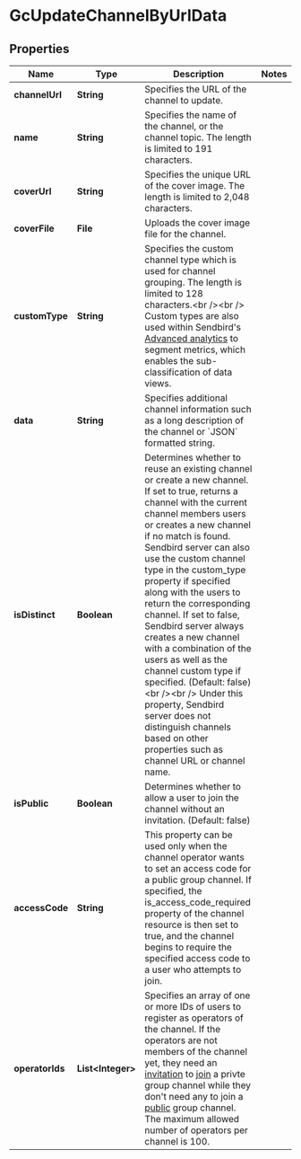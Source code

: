 

# GcUpdateChannelByUrlData


## Properties

| Name | Type | Description | Notes |
|------------ | ------------- | ------------- | -------------|
|**channelUrl** | **String** | Specifies the URL of the channel to update. |  |
|**name** | **String** | Specifies the name of the channel, or the channel topic. The length is limited to 191 characters. |  |
|**coverUrl** | **String** | Specifies the unique URL of the cover image. The length is limited to 2,048 characters. |  |
|**coverFile** | **File** | Uploads the cover image file for the channel. |  |
|**customType** | **String** | Specifies the custom channel type which is used for channel grouping. The length is limited to 128 characters.&lt;br /&gt;&lt;br /&gt; Custom types are also used within Sendbird&#39;s [Advanced analytics](/docs/chat/v3/platform-api/guides/advanced-analytics) to segment metrics, which enables the sub-classification of data views. |  |
|**data** | **String** | Specifies additional channel information such as a long description of the channel or &#x60;JSON&#x60; formatted string. |  |
|**isDistinct** | **Boolean** | Determines whether to reuse an existing channel or create a new channel. If set to true, returns a channel with the current channel members users or creates a new channel if no match is found. Sendbird server can also use the custom channel type in the custom_type property if specified along with the users to return the corresponding channel. If set to false, Sendbird server always creates a new channel with a combination of the users as well as the channel custom type if specified. (Default: false)&lt;br /&gt;&lt;br /&gt; Under this property, Sendbird server does not distinguish channels based on other properties such as channel URL or channel name. |  |
|**isPublic** | **Boolean** | Determines whether to allow a user to join the channel without an invitation. (Default: false) |  |
|**accessCode** | **String** | This property can be used only when the channel operator wants to set an access code for a public group channel. If specified, the is_access_code_required property of the channel resource is then set to true, and the channel begins to require the specified access code to a user who attempts to join. |  |
|**operatorIds** | **List&lt;Integer&gt;** | Specifies an array of one or more IDs of users to register as operators of the channel. If the operators are not members of the channel yet, they need an [invitation](#2-invite-as-members) to [join](#2-join-a-channel) a privte group channel while they don&#39;t need any to join a [public](#-3-private-vs-public) group channel. The maximum allowed number of operators per channel is 100. |  |



